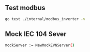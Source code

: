 ## Test modbus

``` bash
go test ./internal/modbus_inverter -v
```

## Mock IEC 104 Sever

``` bash
mockServer := NewMockEVNServer()
```